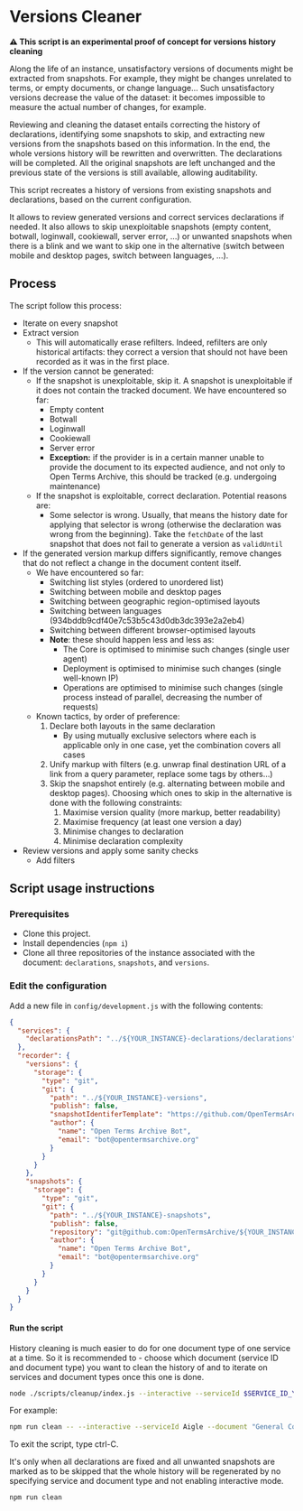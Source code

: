 # Versions Cleaner
**:warning: This script is an experimental proof of concept for versions history cleaning**

Along the life of an instance, unsatisfactory versions of documents might be extracted from snapshots. For example, they might be changes unrelated to terms, or empty documents, or change language… Such unsatisfactory versions decrease the value of the dataset: it becomes impossible to measure the actual number of changes, for example.

Reviewing and cleaning the dataset entails correcting the history of declarations, identifying some snapshots to skip, and extracting new versions from the snapshots based on this information. In the end, the whole versions history will be rewritten and overwritten. The declarations will be completed. All the original snapshots are left unchanged and the previous state of the versions is still available, allowing auditability.

This script recreates a history of versions from existing snapshots and declarations, based on the current configuration.

It allows to review generated versions and correct services declarations if needed. It also allows to skip unexploitable snapshots (empty content, botwall, loginwall, cookiewall, server error, …) or unwanted snapshots when there is a blink and we want to skip one in the alternative (switch between mobile and desktop pages, switch between languages, …).

## Process

The script follow this process:

- Iterate on every snapshot
- Extract version
    - This will automatically erase refilters. Indeed, refilters are only historical artifacts: they correct a version that should not have been recorded as it was in the first place.
- If the version cannot be generated: 
    - If the snapshot is unexploitable, skip it. A snapshot is unexploitable if it does not contain the tracked document. We have encountered so far:
        - Empty content
        - Botwall
        - Loginwall
        - Cookiewall
        - Server error
        - **Exception:** if the provider is in a certain manner unable to provide the document to its expected audience, and not only to Open Terms Archive, this should be tracked (e.g. undergoing maintenance)
    - If the snapshot is exploitable, correct declaration. Potential reasons are:
        - Some selector is wrong. Usually, that means the history date for applying that selector is wrong (otherwise the declaration was wrong from the beginning). Take the `fetchDate` of the last snapshot that does not fail to generate a version as `validUntil`
- If the generated version markup differs significantly, remove changes that do not reflect a change in the document content itself.
    - We have encountered so far:
        - Switching list styles (ordered to unordered list)
        - Switching between mobile and desktop pages
        - Switching between geographic region-optimised layouts
        - Switching between languages (934bddb9cdf40e7c53b5c43d0db3dc393e2a2eb4)
        - Switching between different browser-optimised layouts
        - **Note**: these should happen less and less as:
            -  The Core is optimised to minimise such changes (single user agent)
            -  Deployment is optimised to minimise such changes (single well-known IP)
            -  Operations are optimised to minimise such changes (single process instead of parallel, decreasing the number of requests)
    - Known tactics, by order of preference:
        1. Declare both layouts in the same declaration
            - By using mutually exclusive selectors where each is applicable only in one case, yet the combination covers all cases
        2. Unify markup with filters (e.g. unwrap final destination URL of a link from a query parameter, replace some tags by others…)
        3. Skip the snapshot entirely (e.g. alternating between mobile and desktop pages). Choosing which ones to skip in the alternative is done with the following constraints:
            1. Maximise version quality (more markup, better readability)
            2. Maximise frequency (at least one version a day)
            3. Minimise changes to declaration
            4. Minimise declaration complexity
- Review versions and apply some sanity checks
    - Add filters

## Script usage instructions

### Prerequisites

- Clone this project.
- Install dependencies (`npm i`)
- Clone all three repositories of the instance associated with the document: `declarations`, `snapshots`, and `versions`.

### Edit the configuration

Add a new file in `config/development.js` with the following contents:

```json
{
  "services": {
    "declarationsPath": "../${YOUR_INSTANCE}-declarations/declarations"
  },
  "recorder": {
    "versions": {
      "storage": {
        "type": "git",
        "git": {
          "path": "../${YOUR_INSTANCE}-versions",
          "publish": false,
          "snapshotIdentiferTemplate": "https://github.com/OpenTermsArchive/france-snapshots/commit/%SNAPSHOT_ID",
          "author": {
            "name": "Open Terms Archive Bot",
            "email": "bot@opentermsarchive.org"
          }
        }
      }
    },
    "snapshots": {
      "storage": {
        "type": "git",
        "git": {
          "path": "../${YOUR_INSTANCE}-snapshots",
          "publish": false,
          "repository": "git@github.com:OpenTermsArchive/${YOUR_INSTANCE}-snapshots.git",
          "author": {
            "name": "Open Terms Archive Bot",
            "email": "bot@opentermsarchive.org"
          }
        }
      }
    }
  }
}
```

#### Run the script

History cleaning is much easier to do for one document type of one service at a time. So it is recommended to - choose which document (service ID and document type) you want to clean the history of and to iterate on services and document types once this one is done.

```sh
node ./scripts/cleanup/index.js --interactive --serviceId $SERVICE_ID_YOU_WANT_TO_WORK_ON --document "$DOCUMENT_TYPE_YOU_WANT_TO_WORK_ON"
```

For example:

```sh
npm run clean -- --interactive --serviceId Aigle --document "General Conditions of Sale"
```

To exit the script, type <key>ctrl-C</key>.

It's only when all declarations are fixed and all unwanted snapshots are marked as to be skipped that the whole history will be regenerated by no specifying service and document type and not enabling interactive mode.

```sh
npm run clean
```
